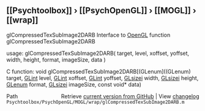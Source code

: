 ## [[Psychtoolbox]] &#8250; [[PsychOpenGL]] &#8250; [[MOGL]] &#8250; [[wrap]]

glCompressedTexSubImage2DARB  Interface to [OpenGL](OpenGL) function glCompressedTexSubImage2DARB  
  
usage:  glCompressedTexSubImage2DARB( target, level, xoffset, yoffset, width, height, format, imageSize, data )  
  
C function:  void glCompressedTexSubImage2DARB[(GLenum]((GLenum) target, [GLint](GLint) level, [GLint](GLint) xoffset, [GLint](GLint) yoffset, [GLsizei](GLsizei) width, [GLsizei](GLsizei) height, [GLenum](GLenum) format, [GLsizei](GLsizei) imageSize, const void\* data)  




<div class="code_header" style="text-align:right;">
  <span style="float:left;">Path&nbsp;&nbsp;</span> <span class="counter">Retrieve <a href=
  "https://raw.github.com/Psychtoolbox-3/Psychtoolbox-3/beta/Psychtoolbox/PsychOpenGL/MOGL/wrap/glCompressedTexSubImage2DARB.m">current version from GitHub</a> | View <a href=
  "https://github.com/Psychtoolbox-3/Psychtoolbox-3/commits/beta/Psychtoolbox/PsychOpenGL/MOGL/wrap/glCompressedTexSubImage2DARB.m">changelog</a></span>
</div>
<div class="code">
  <code>Psychtoolbox/PsychOpenGL/MOGL/wrap/glCompressedTexSubImage2DARB.m</code>
</div>

